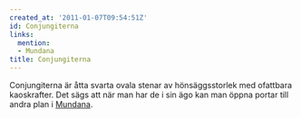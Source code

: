```yaml
---
created_at: '2011-01-07T09:54:51Z'
id: Conjungiterna
links:
  mention:
  - Mundana
title: Conjungiterna
---
```


Conjungiterna är åtta svarta ovala stenar av hönsäggsstorlek med ofattbara kaoskrafter. Det sägs att
när man har de i sin ägo kan man öppna portar till andra plan i [Mundana].

  [Mundana]: Mundana
